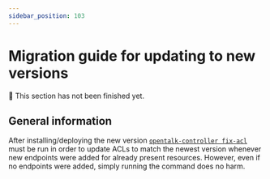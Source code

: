 ```yaml
---
sidebar_position: 103
---
```


# Migration guide for updating to new versions

<!-- TODO -->
:construction: This section has not been finished yet.

## General information

After installing/deploying the new version
[`opentalk-controller fix-acl`](acl.md#opentalk-controller-fix-acl-subcommand)
must be run in order to update ACLs to match the newest version whenever
new endpoints were added for already present resources. However, even if no
endpoints were added, simply running the command does no harm.
